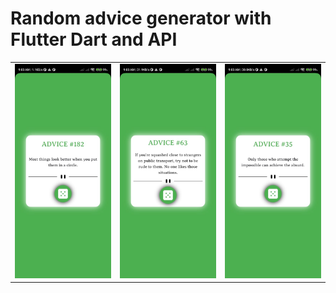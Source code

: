 # Random advice generator with Flutter Dart and API
<table>
  <tr>
    <td><img src='https://github.com/mrkzqsmv/Random-advice-generator-with-Flutter-Dart-and-Api/blob/main/assets/app_screens/WhatsApp%20Image%202023-10-05%20at%209.11.36%20AM.jpeg'></td>
     <td><img src='https://github.com/mrkzqsmv/Random-advice-generator-with-Flutter-Dart-and-Api/blob/main/assets/app_screens/WhatsApp%20Image%202023-10-05%20at%209.11.36%20AM%20(2).jpeg'></td>
     <td><img src='https://github.com/mrkzqsmv/Random-advice-generator-with-Flutter-Dart-and-Api/blob/main/assets/app_screens/WhatsApp%20Image%202023-10-05%20at%209.11.36%20AM%20(1).jpeg'></td>
  </tr>
</table>
